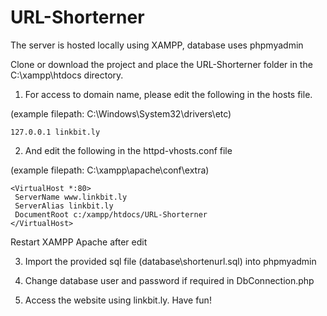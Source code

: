 # URL-Shorterner

The server is hosted locally using XAMPP, database uses phpmyadmin

Clone or download the project and place the URL-Shorterner folder in the C:\xampp\htdocs directory.

1. For access to domain name, please edit the following in the hosts file.

(example filepath: C:\Windows\System32\drivers\etc)

```
127.0.0.1 linkbit.ly
```
2. And edit the following in the httpd-vhosts.conf file

(example filepath: C:\xampp\apache\conf\extra)

```
<VirtualHost *:80>
 ServerName www.linkbit.ly
 ServerAlias linkbit.ly
 DocumentRoot c:/xampp/htdocs/URL-Shorterner
</VirtualHost>
```
Restart XAMPP Apache after edit 

3. Import the provided sql file (database\shortenurl.sql) into phpmyadmin

4. Change database user and password if required in DbConnection.php

5. Access the website using linkbit.ly. Have fun!
